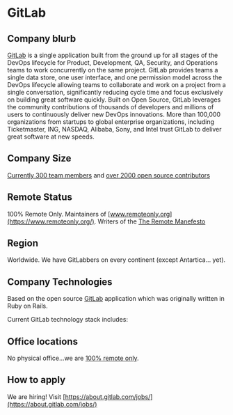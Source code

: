 # GitLab

## Company blurb

[GitLab](https://about.gitlab.com/) is a single application built from the ground up for all stages of the DevOps lifecycle for Product, Development, QA, Security, and Operations teams to work concurrently on the same project. GitLab provides teams a single data store, one user interface, and one permission model across the DevOps lifecycle allowing teams to collaborate and work on a project from a single conversation, significantly reducing cycle time and focus exclusively on building great software quickly. Built on Open Source, GitLab leverages the community contributions of thousands of developers and millions of users to continuously deliver new DevOps innovations. More than 100,000 organizations from startups to global enterprise organizations, including Ticketmaster, ING, NASDAQ, Alibaba, Sony, and Intel trust GitLab to deliver great software at new speeds.

## Company Size

[Currently 300 team members](https://about.gitlab.com/team/) and [over 2000 open source contributors](http://contributors.gitlab.com/)

## Remote Status

100% Remote Only.  Maintainers of [www.remoteonly.org](https://www.remoteonly.org/).  Writers of the [The Remote Manefesto](https://about.gitlab.com/2015/04/08/the-remote-manifesto/)

## Region

Worldwide.  We have GitLabbers on every continent (except Antartica... yet).

## Company Technologies

Based on the open source [GitLab](https://gitlab.com/gitlab-org/gitlab-ce/) application which was originally written in Ruby on Rails.

Current GitLab technology stack includes:

## Office locations

No physical office...we are [100% remote only](https://about.gitlab.com/culture/remote-only/).

## How to apply

We are hiring! Visit [https://about.gitlab.com/jobs/](https://about.gitlab.com/jobs/)

